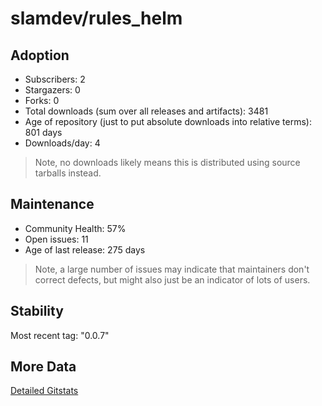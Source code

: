 # slamdev/rules_helm

## Adoption

- Subscribers: 2
- Stargazers: 0
- Forks: 0
- Total downloads (sum over all releases and artifacts): 3481
- Age of repository (just to put absolute downloads into relative terms): 801 days
- Downloads/day: 4

> Note, no downloads likely means this is distributed using source tarballs instead.

## Maintenance

- Community Health: 57%
- Open issues: 11
- Age of last release: 275 days

> Note, a large number of issues may indicate that maintainers don't correct defects, but might also
> just be an indicator of lots of users.

## Stability

Most recent tag: "0.0.7"

## More Data

[Detailed Gitstats](/bazel-catalog/gitstats/slamdev/rules_helm)

